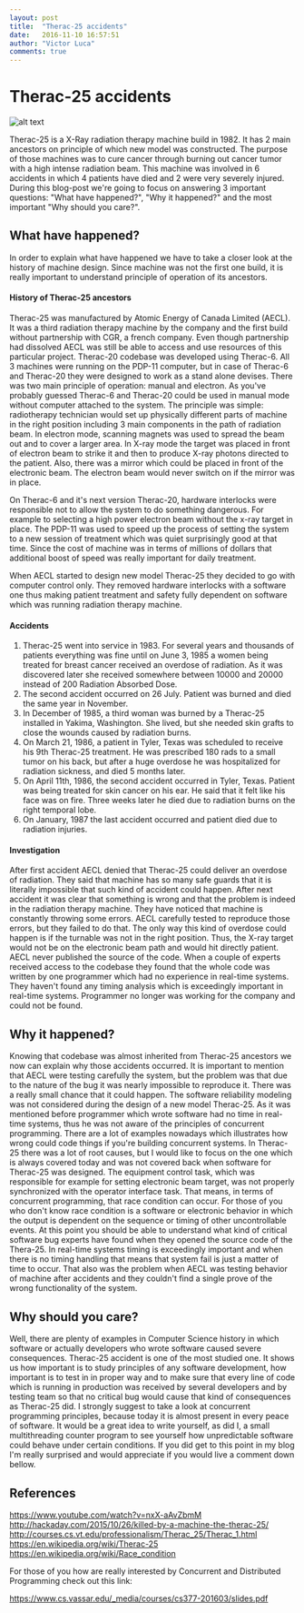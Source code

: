```yaml
---
layout: post
title:  "Therac-25 accidents"
date:   2016-11-10 16:57:51
author: "Victor Luca"
comments: true
---
```

# Therac-25 accidents

![alt text](therac-machine.jpg)

Therac-25 is a X-Ray radiation therapy machine build in 1982. It has 2 main ancestors on principle of which new model was constructed. The purpose of those machines was to cure cancer through burning out cancer tumor with a high intense radiation beam. This machine was involved in 6 accidents in which 4 patients have died and 2 were very severely injured. During this blog-post we're going to focus on answering 3 important questions: "What have happened?", "Why it happened?" and the most important "Why should you care?".

## What have happened?

In order to explain what have happened we have to take a closer look at the history of machine design. Since machine was not the first one build, it is really important to understand principle of operation of its ancestors.

#### History of Therac-25 ancestors

Therac-25 was manufactured by Atomic Energy of Canada Limited (AECL). It was a third radiation therapy machine by the company and the first build without partnership with CGR, a french company. Even though partnership had dissolved AECL was still be able to access and use resources of this particular project. Therac-20 codebase was developed using Therac-6. All 3 machines were running on the PDP-11 computer, but in case of Therac-6 and Therac-20 they were designed to work as a stand alone devises. There was two main principle of operation: manual and electron. As you've probably guessed Therac-6 and Therac-20 could be used in manual mode without computer attached to the system. The principle was simple: radiotherapy technician would set up physically different parts of machine in the right position including 3 main components in the path of radiation beam. In electron mode, scanning magnets was used to spread the beam out and to cover a larger area. In X-ray mode the target was placed in front of electron beam to strike it and then to produce X-ray photons directed to the patient. Also, there was a mirror which could be placed in front of the electronic beam. The electron beam would never switch on if the mirror was in place.

On Therac-6 and it's next version Therac-20, hardware interlocks were responsible not to allow the system to do something dangerous. For example to selecting a high power electron beam without the x-ray target in place. The PDP-11 was used to speed up the process of setting the system to a new session of treatment which was quiet surprisingly good at that time. Since the cost of machine was in terms of millions of dollars that additional boost of speed was really important for daily treatment.

When AECL started to design new model Therac-25 they decided to go with computer control only. They removed hardware interlocks with a software one thus making patient treatment and safety fully dependent on software which was running radiation therapy machine.

#### Accidents

1. Therac-25 went into service in 1983. For several years and thousands of patients everything was fine until on June 3, 1985 a women being treated for breast cancer received an overdose of radiation. As it was discovered later she received somewhere between 10000 and 20000 instead of 200 Radiation Absorbed Dose.
2. The second accident occurred on 26 July. Patient was burned and died the same year in November.
3. In December of 1985, a third woman was burned by a Therac-25 installed in Yakima, Washington. She lived, but she needed skin grafts to close the wounds caused by radiation burns.
4. On March 21, 1986, a patient in Tyler, Texas was scheduled to receive his 9th Therac-25 treatment. He was prescribed 180 rads to a small tumor on his back, but after a huge overdose he was hospitalized for radiation sickness, and died 5 months later.
5. On April 11th, 1986, the second accident occurred in Tyler, Texas. Patient was being treated for skin cancer on his ear. He said that it felt like his face was on fire. Three weeks later he died due to radiation burns on the right temporal lobe.
6. On January, 1987 the last accident occurred and patient died due to radiation injuries.

#### Investigation

After first accident AECL denied that Therac-25 could deliver an overdose of radiation. They said that machine has so many safe guards that it is literally impossible that such kind of accident could happen. After next accident it was clear that something is wrong and that the problem is indeed in the radiation therapy machine. They have noticed that machine is constantly throwing some errors. AECL carefully tested to reproduce those errors, but they failed to do that. The only way this kind of overdose could happen is if the turnable was not in the right position. Thus, the X-ray target would not be on the electronic beam path and would hit directly patient. AECL never published the source of the code. When a couple of experts received access to the codebase they found that the whole code was written by one programmer which had no experience in real-time systems. They haven't found any timing analysis which is exceedingly important in real-time systems. Programmer no longer was working for the company and could not be found.


## Why it happened?

Knowing that codebase was almost inherited from Therac-25 ancestors we now can explain why those accidents occurred. It is important to mention that AECL were testing carefully the system, but the problem was that due to the nature of the bug it was nearly impossible to reproduce it. There was a really small chance that it could happen. The software reliability modeling was not considered during the design of a new model Therac-25. As it was mentioned before programmer which wrote software had no time in real-time systems, thus he was not aware of the principles of concurrent programming. There are a lot of examples nowadays which illustrates how wrong could code things if you're building concurrent systems. In Therac-25 there was a lot of root causes, but I would like to focus on the one which is always covered today and was not covered back when software for Therac-25 was designed. The equipment control task, which was responsible for example for setting electronic beam target, was not properly synchronized with the operator interface task. That means, in terms of  
concurrent programming, that race condition can occur. For those of you who don't know race condition is a software or electronic behavior in which the output is dependent on the sequence or timing of other uncontrollable events. At this point you should be able to understand what kind of critical software bug experts have found when they opened the source code of the Thera-25. In real-time systems timing is exceedingly important and when there is no timing handling that means that system fail is just a matter of time to occur. That also was the problem when AECL was testing behavior of machine after accidents and they couldn't find a single prove of the wrong functionality of the system.

## Why should you care?

Well, there are plenty of examples in Computer Science history in which software or actually developers who wrote software caused severe consequences. Therac-25 accident is one of the most studied one. It shows us how important is to study principles of any software development, how important is to test in in proper way and to make sure that every line of code which is running in production was received by several developers and by testing team so that no critical bug would cause that kind of consequences as Therac-25 did. I strongly suggest to take a look at concurrent programming principles, because today it is almost present in every peace of software. It would be a great idea to write yourself, as did I, a small multithreading counter program to see yourself how unpredictable software could behave under certain conditions. If you did get to this point in my blog I'm really surprised and would appreciate if you would live a comment down bellow.

## References

<https://www.youtube.com/watch?v=nxX-aAvZbmM>
<http://hackaday.com/2015/10/26/killed-by-a-machine-the-therac-25/>
<http://courses.cs.vt.edu/professionalism/Therac_25/Therac_1.html>
<https://en.wikipedia.org/wiki/Therac-25>
<https://en.wikipedia.org/wiki/Race_condition>

For those of you how are really interested by Concurrent and Distributed Programming check out this link:

<https://www.cs.vassar.edu/_media/courses/cs377-201603/slides.pdf>
